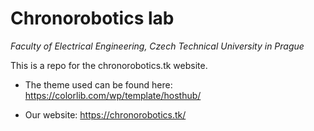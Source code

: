 # Chronorobotics lab
*Faculty of Electrical Engineering, Czech Technical University in Prague*

This is a repo for the chronorobotics.tk website. 

- The theme used can be found here:
https://colorlib.com/wp/template/hosthub/

- Our website: 
https://chronorobotics.tk/
